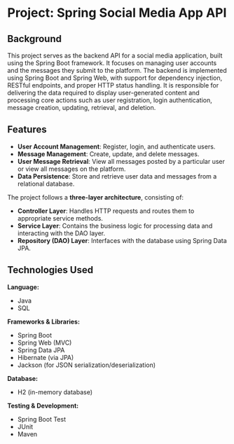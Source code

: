 # Project: Spring Social Media App API

## Background 

This project serves as the backend API for a social media application, built using the Spring Boot framework. It focuses on managing user accounts and the messages they submit to the platform. The backend is implemented using Spring Boot and Spring Web, with support for dependency injection, RESTful endpoints, and proper HTTP status handling. It is responsible for delivering the data required to display user-generated content and processing core actions such as user registration, login authentication, message creation, updating, retrieval, and deletion.

## Features

- **User Account Management**: Register, login, and authenticate users.
- **Message Management**: Create, update, and delete messages.
- **User Message Retrieval**: View all messages posted by a particular user or view all messages on the platform.
- **Data Persistence**: Store and retrieve user data and messages from a relational database.

The project follows a **three-layer architecture**, consisting of:

- **Controller Layer**: Handles HTTP requests and routes them to appropriate service methods.
- **Service Layer**: Contains the business logic for processing data and interacting with the DAO layer.
- **Repository (DAO) Layer**: Interfaces with the database using Spring Data JPA.

## Technologies Used


**Language:**  
- Java  
- SQL

**Frameworks & Libraries:**  
- Spring Boot  
- Spring Web (MVC)  
- Spring Data JPA  
- Hibernate (via JPA)  
- Jackson (for JSON serialization/deserialization)

**Database:**  
- H2 (in-memory database)

**Testing & Development:**  
- Spring Boot Test  
- JUnit  
- Maven